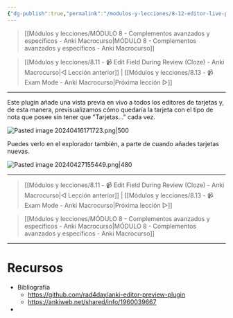 ```yaml
---
{"dg-publish":true,"permalink":"/modulos-y-lecciones/8-12-editor-live-preview-anki-macrocurso/","noteIcon":""}
---
```



> [[Módulos y lecciones/MÓDULO 8 - Complementos avanzados y específicos - Anki Macrocurso\|MÓDULO 8 - Complementos avanzados y específicos - Anki Macrocurso]]

> [[Módulos y lecciones/8.11 - 📹 Edit Field During Review  (Cloze) - Anki Macrocurso\|◁ Lección anterior]] | [[Módulos y lecciones/8.13 - 📹 Exam Mode - Anki Macrocurso\|Próxima lección ▷]]

---

Este plugin añade una vista previa en vivo a todos los editores de tarjetas y, de esta manera, previsualizamos cómo quedaría la tarjeta con el tipo de nota que posee sin tener que "Tarjetas..." cada vez.

![Pasted image 20240416171723.png|500](/img/user/ANEXOS/Pasted%20image%2020240416171723.png)

Puedes verlo en el explorador también, a parte de cuando añades tarjetas nuevas.

![Pasted image 20240427155449.png|480](/img/user/ANEXOS/Pasted%20image%2020240427155449.png)

---

> [[Módulos y lecciones/8.11 - 📹 Edit Field During Review  (Cloze) - Anki Macrocurso\|◁ Lección anterior]] | [[Módulos y lecciones/8.13 - 📹 Exam Mode - Anki Macrocurso\|Próxima lección ▷]]

> [[Módulos y lecciones/MÓDULO 8 - Complementos avanzados y específicos - Anki Macrocurso\|MÓDULO 8 - Complementos avanzados y específicos - Anki Macrocurso]]

---

# Recursos
- Bibliografía
	- https://github.com/rad4day/anki-editor-preview-plugin
	- https://ankiweb.net/shared/info/1960039667
- 